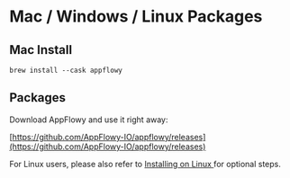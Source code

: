 # Mac / Windows / Linux Packages

## Mac Install

```
brew install --cask appflowy
```

## Packages

Download AppFlowy and use it right away:

[https://github.com/AppFlowy-IO/appflowy/releases](https://github.com/AppFlowy-IO/appflowy/releases)



For Linux users, please also refer to [Installing on Linux ](installing-on-linux.md)for optional steps.&#x20;

